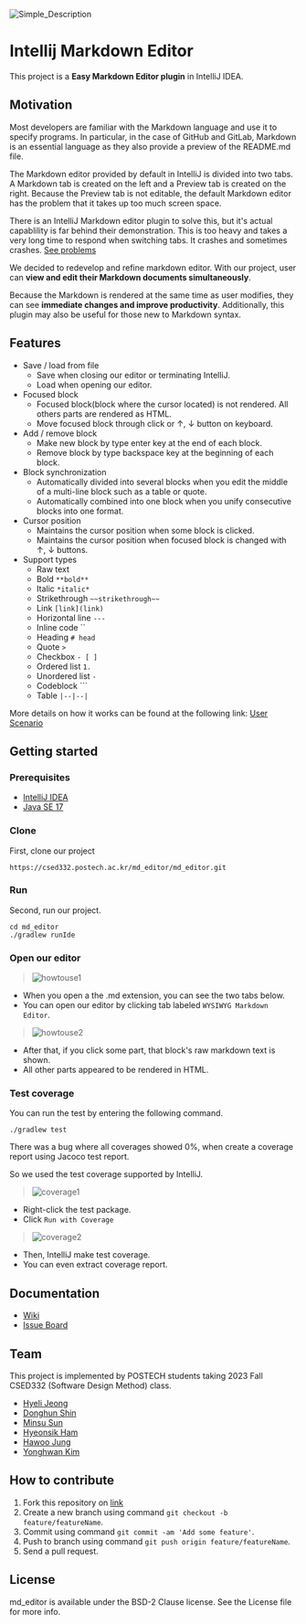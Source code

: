 ![Simple_Description](./docs/Simple_Description.png)


# Intellij Markdown Editor

This project is a **Easy Markdown Editor plugin** in IntelliJ IDEA.

## Motivation
Most developers are familiar with the Markdown language and use it to specify programs. In particular, in the case of GitHub and GitLab, Markdown is an essential language as they also provide a preview of the README.md file.

The Markdown editor provided by default in IntelliJ is divided into two tabs. A Markdown tab is created on the left and a Preview tab is created on the right. Because the Preview tab is not editable, the default Markdown editor has the problem that it takes up too much screen space.

There is an IntelliJ Markdown editor plugin to solve this, but it's actual capablility is far behind their demonstration. This is too heavy and takes a very long time to respond when switching tabs. It crashes and sometimes crashes. [See problems](https://csed332.postech.ac.kr/md_editor/md_editor/-/wikis/Miscellaneous/Problems%20of%20Original%20plugin)

We decided to redevelop and refine markdown editor. With our project, user can **view and edit their Markdown documents simultaneously**.

Because the Markdown is rendered at the same time as user modifies, they can see **immediate changes and improve productivity**. Additionally, this plugin may also be useful for those new to Markdown syntax.



## Features
- Save / load from file
  - Save when closing our editor or terminating IntelliJ.
  - Load when opening our editor.
- Focused block
  - Focused block(block where the cursor located) is not rendered. All others parts are rendered as HTML.
  - Move focused block through click or ↑, ↓ button on keyboard.
- Add / remove block
  - Make new block by type enter key at the end of each block.
  - Remove block by type backspace key at the beginning of each block.
- Block synchronization
  - Automatically divided into several blocks when you edit the middle of a multi-line block such as a table or quote.
  - Automatically combined into one block when you unify consecutive blocks into one format.
- Cursor position
  - Maintains the cursor position when some block is clicked.
  - Maintains the cursor position when focused block is changed with ↑, ↓ buttons.
- Support types
  - Raw text
  - Bold `**bold**`
  - Italic `*italic*`
  - Strikethrough `~~strikethrough~~`
  - Link `[link](link)`
  - Horizontal line `---`
  - Inline code ``
  - Heading `# head`
  - Quote `>`
  - Checkbox `- [ ]`
  - Ordered list `1.`
  - Unordered list `-`
  - Codeblock ```
  - Table `|--|--|`


More details on how it works can be found at the following link: [User Scenario](https://csed332.postech.ac.kr/md_editor/md_editor/-/wikis/User-Scenario)


## Getting started
### Prerequisites
- [IntelliJ IDEA](https://www.jetbrains.com/ko-kr/idea/)
- [Java SE 17](https://www.oracle.com/java/technologies/javase/jdk17-archive-downloads.html)

### Clone

First, clone our project

```
https://csed332.postech.ac.kr/md_editor/md_editor.git
```

### Run

Second, run our project.

```
cd md_editor
./gradlew runIde
```

### Open our editor

> ![howtouse1](./docs/howtouse1.png)

- When you open a the .md extension, you can see the two tabs below.
- You can open our editor by clicking tab labeled `WYSIWYG Markdown Editor`.

> ![howtouse2](./docs/howtouse2.png)

- After that, if you click some part, that block's raw markdown text is shown.
- All other parts appeared to be rendered in HTML.

### Test coverage

You can run the test by entering the following command.

```
./gradlew test
```

There was a bug where all coverages showed 0%, when create a coverage report using Jacoco test report.

So we used the test coverage supported by IntelliJ.

> ![coverage1](./docs/coverage1.png)
- Right-click the test package.
- Click `Run with Coverage`

> ![coverage2](./docs/coverage2.png)
- Then, IntelliJ make test coverage.
- You can even extract coverage report.



## Documentation
- [Wiki](https://csed332.postech.ac.kr/md_editor/md_editor/-/wikis/home)
- [Issue Board](https://csed332.postech.ac.kr/md_editor/md_editor/-/boards)



## Team 
This project is implemented by POSTECH students taking 2023 Fall CSED332 (Software Design Method) class. 

- [Hyeli Jeong](@hyelie)
- [Donghun Shin](@sdh728)
- [Minsu Sun](@poodding397)
- [Hyeonsik Ham](@hhs0515)
- [Hawoo Jung](@howru0321)
- [Yonghwan Kim](@kyh102824)

## How to contribute
1. Fork this repository on [link](https://csed332.postech.ac.kr/md_editor/md_editor/-/forks/new)
2. Create a new branch using command `git checkout -b feature/featureName`.
3. Commit using command `git commit -am 'Add some feature'`.
4. Push to branch using command `git push origin feature/featureName`.
5. Send a pull request.

## License
md_editor is available under the BSD-2 Clause license. See the License file for more info.
